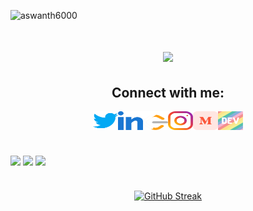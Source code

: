 <p align="left"> <img src="https://komarev.com/ghpvc/?username=aswanth6000&label=Profile%20views&color=0e75b6&style=flat" alt="aswanth6000" /> </p>

<h1 align="center">
    <img src="https://readme-typing-svg.herokuapp.com/?font=Righteous&size=35&center=true&vCenter=true&width=500&height=70&duration=4000&lines=Hi+There!+👋;+I'm+Aswanth+Alakkadan!;+A+Software+Engineer!;" />
</h1>

<h2 align="center">Connect with me:</h2>
<p align="center">
<a href="https://twitter.com/ASWANTH6000" target="blank"><img align="center" src="https://raw.githubusercontent.com/teamedwardforever/Readme-Generator/71f25dd8b98329b168142a6b782a107b75eab178/svg/Social/twitter.svg" alt="ASWANTH6000" height="30" width="40" /></a><a href="https://linkedin.com/in/https://www.linkedin.com/in/aswanthalakkadan/" target="blank"><img align="center" src="https://raw.githubusercontent.com/teamedwardforever/Readme-Generator/71f25dd8b98329b168142a6b782a107b75eab178/svg/Social/linked-in-alt.svg" alt="https://www.linkedin.com/in/aswanthalakkadan/" height="30" width="40" /></a><a href="https://www.leetcode.com/aswanth6000" target="blank"><img align="center" src="https://raw.githubusercontent.com/teamedwardforever/Readme-Generator/71f25dd8b98329b168142a6b782a107b75eab178/svg/Social/leet-code.svg" alt="aswanth6000" height="30" width="40" /></a><a href="https://instagram.com/aswanth6000" target="blank"><img align="center" src="https://raw.githubusercontent.com/teamedwardforever/Readme-Generator/71f25dd8b98329b168142a6b782a107b75eab178/svg/Social/instagram.svg" alt="aswanth6000" height="30" width="40" /></a><a href="https://medium.com/aswanth6000" target="blank"><img align="center" src="https://raw.githubusercontent.com/teamedwardforever/Readme-Generator/71f25dd8b98329b168142a6b782a107b75eab178/svg/Social/medium.svg" alt="aswanth6000" height="30" width="40" /></a><a href="https://dev.to/aswanth6000" target="blank"><img align="center" src="https://raw.githubusercontent.com/teamedwardforever/Readme-Generator/71f25dd8b98329b168142a6b782a107b75eab178/svg/Social/devto.svg" alt="aswanth6000" height="30" width="40" />
</a>
</p>
<h1 align="left"></h1>

<div align="center>
  
<a href="https://github.com/aswanth6000">
<img align="center" src="http://github-profile-summary-cards.vercel.app/api/cards/stats?username=aswanth6000&theme=2077" height="180em" />
<img align="center" src="http://github-profile-summary-cards.vercel.app/api/cards/most-commit-language?username=aswanth6000&theme=2077" height="180em" />
<img align="center" src="http://github-profile-summary-cards.vercel.app/api/cards/repos-per-language?username=aswanth6000&theme=2077" height="180em" />

</div>

<h1 align="left"></h1>

<div align="center">

 [![GitHub Streak](https://streak-stats.demolab.com?user=aswanth6000&theme=gruvbox&hide_border=true&exclude_days=Sun)](https://git.io/streak-stats)
    
</div>





